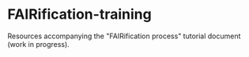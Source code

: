 # FAIRification-training

Resources accompanying the "FAIRification process" tutorial document (work in progress).
